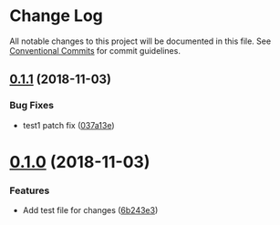# Change Log

All notable changes to this project will be documented in this file.
See [Conventional Commits](https://conventionalcommits.org) for commit guidelines.

## [0.1.1](https://github.com/amphro/test-lerna/compare/@amphro/lerna-test-1@0.1.0...@amphro/lerna-test-1@0.1.1) (2018-11-03)


### Bug Fixes

* test1 patch fix ([037a13e](https://github.com/amphro/test-lerna/commit/037a13e))





# [0.1.0](https://github.com/amphro/test-lerna/compare/@amphro/lerna-test-1@0.0.1...@amphro/lerna-test-1@0.1.0) (2018-11-03)


### Features

* Add test file for changes ([6b243e3](https://github.com/amphro/test-lerna/commit/6b243e3))

